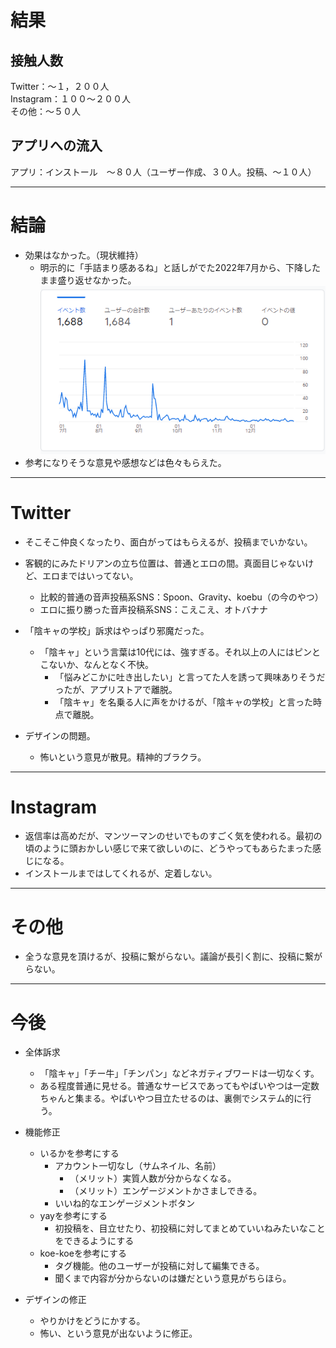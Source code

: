 # 結果

## 接触人数  
Twitter：～１，２００人  
Instagram：１００～２００人  
その他：～５０人  

## アプリへの流入  
アプリ：インストール　～８０人（ユーザー作成、３０人。投稿、～１０人） 
***
# 結論
- 効果はなかった。（現状維持）
    - 明示的に「手詰まり感あるね」と話しがでた2022年7月から、下降したまま盛り返せなかった。
    ![グラフ](img/20220317_0.png)
- 参考になりそうな意見や感想などは色々もらえた。

***
# Twitter

- そこそこ仲良くなったり、面白がってはもらえるが、投稿までいかない。
- 客観的にみたドリアンの立ち位置は、普通とエロの間。真面目じゃないけど、エロまではいってない。
    - 比較的普通の音声投稿系SNS：Spoon、Gravity、koebu（の今のやつ）
    - エロに振り勝った音声投稿系SNS：こえこえ、オトバナナ
    
- 「陰キャの学校」訴求はやっぱり邪魔だった。
    - 「陰キャ」という言葉は10代には、強すぎる。それ以上の人にはピンとこないか、なんとなく不快。
        - 「悩みどこかに吐き出したい」と言ってた人を誘って興味ありそうだったが、アプリストアで離脱。
        - 「陰キャ」を名乗る人に声をかけるが、「陰キャの学校」と言った時点で離脱。
- デザインの問題。
    - 怖いという意見が散見。精神的ブラクラ。
    
***
# Instagram

- 返信率は高めだが、マンツーマンのせいでものすごく気を使われる。最初の頃のように頭おかしい感じで来て欲しいのに、どうやってもあらたまった感じになる。
- インストールまではしてくれるが、定着しない。
***
# その他

- 全うな意見を頂けるが、投稿に繋がらない。議論が長引く割に、投稿に繋がらない。
***
# 今後

- 全体訴求
    - 「陰キャ」「チー牛」「チンパン」などネガティブワードは一切なくす。
    - ある程度普通に見せる。普通なサービスであってもやばいやつは一定数ちゃんと集まる。やばいやつ目立たせるのは、裏側でシステム的に行う。

- 機能修正
    - いるかを参考にする
        - アカウント一切なし（サムネイル、名前）
            - （メリット）実質人数が分からなくなる。
            - （メリット）エンゲージメントかさましできる。
        - いいね的なエンゲージメントボタン
    - yayを参考にする
        - 初投稿を、目立せたり、初投稿に対してまとめていいねみたいなことをできるようにする
    - koe-koeを参考にする
        - タグ機能。他のユーザーが投稿に対して編集できる。
        - 聞くまで内容が分からないのは嫌だという意見がちらほら。

- デザインの修正
    - やりかけをどうにかする。
    - 怖い、という意見が出ないように修正。